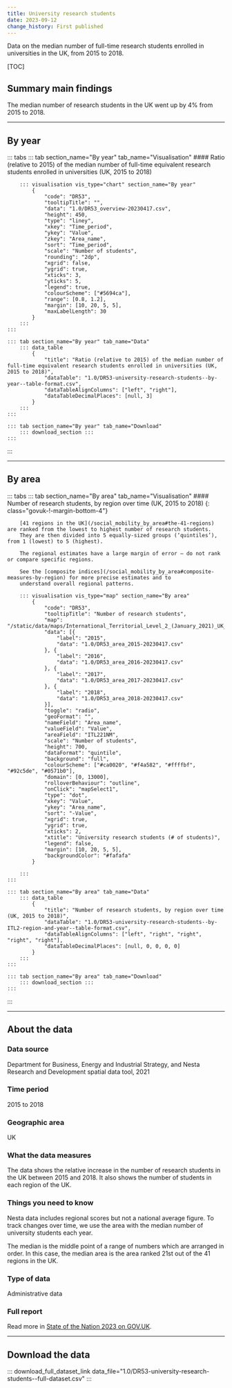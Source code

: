 ```yaml
---
title: University research students
date: 2023-09-12
change_history: First published
---
```


Data on the median number of full-time research students enrolled in universities in the UK, from 2015 to 2018.

[TOC]

## Summary main findings

The median number of research students in the UK went up by 4% from 2015 to 2018.

---

## By year

::: tabs
    ::: tab section_name="By year" tab_name="Visualisation"
        #### Ratio (relative to 2015) of the median number of full-time equivalent research students enrolled in universities (UK, 2015 to 2018)

        ::: visualisation vis_type="chart" section_name="By year"
            {
                "code": "DR53",
                "tooltipTitle": "",
                "data": "1.0/DR53_overview-20230417.csv",
                "height": 450,
                "type": "liney",
                "xkey": "Time_period",
                "ykey": "Value",
                "zkey": "Area_name",
                "sort": "Time_period",
                "scale": "Number of students",
                "rounding": "2dp",
                "xgrid": false,
                "ygrid": true,
                "xticks": 3,
                "yticks": 5,
                "legend": true,
                "colourScheme": ["#5694ca"],
                "range": [0.8, 1.2],
                "margin": [10, 20, 5, 5],
                "maxLabelLength": 30
            }
        :::
    :::

    ::: tab section_name="By year" tab_name="Data"
        ::: data_table
            {
                "title": "Ratio (relative to 2015) of the median number of full-time equivalent research students enrolled in universities (UK, 2015 to 2018)",
                "dataTable": "1.0/DR53-university-research-students--by-year--table-format.csv",
                "dataTableAlignColumns": ["left", "right"],
                "dataTableDecimalPlaces": [null, 3]
            }
        :::
    :::

    ::: tab section_name="By year" tab_name="Download"
        ::: download_section :::
    :::
:::

---

## By area

::: tabs
    ::: tab section_name="By area" tab_name="Visualisation"
        #### Number of research students, by region over time (UK, 2015 to 2018) {: class="govuk-!-margin-bottom-4"}

        [41 regions in the UK](/social_mobility_by_area#the-41-regions) are ranked from the lowest to highest number of research students.
        They are then divided into 5 equally-sized groups (‘quintiles’), from 1 (lowest) to 5 (highest).
        
        The regional estimates have a large margin of error – do not rank or compare specific regions.
        
        See the [composite indices](/social_mobility_by_area#composite-measures-by-region) for more precise estimates and to
        understand overall regional patterns.

        ::: visualisation vis_type="map" section_name="By area"
            {
                "code": "DR53",
                "tooltipTitle": "Number of research students",
                "map": "/static/data/maps/International_Territorial_Level_2_(January_2021)_UK_BUC.json",
                "data": [{
                    "label": "2015",
                    "data": "1.0/DR53_area_2015-20230417.csv"
                }, {
                    "label": "2016",
                    "data": "1.0/DR53_area_2016-20230417.csv"
                }, {
                    "label": "2017",
                    "data": "1.0/DR53_area_2017-20230417.csv"
                }, {
                    "label": "2018",
                    "data": "1.0/DR53_area_2018-20230417.csv"
                }],
                "toggle": "radio",
                "geoFormat": "",
                "nameField": "Area_name",
                "valueField": "Value",
                "areaField": "ITL221NM",
                "scale": "Number of students",
                "height": 700,
                "dataFormat": "quintile",
                "background": "full",
                "colourScheme": ["#ca0020", "#f4a582", "#ffffbf", "#92c5de", "#0571b0"],
                "domain": [0, 13000],
                "rolloverBehaviour": "outline",
                "onClick": "mapSelect1",
                "type": "dot",
                "xkey": "Value",
                "ykey": "Area_name",
                "sort": "-Value",
                "xgrid": true,
                "ygrid": true,
                "xticks": 2,
                "xtitle": "University research students (# of students)",
                "legend": false,
                "margin": [10, 20, 5, 5],
                "backgroundColor": "#fafafa"
            }
                
        :::
    :::

    ::: tab section_name="By area" tab_name="Data"
        ::: data_table
            {
                "title": "Number of research students, by region over time (UK, 2015 to 2018)",
                "dataTable": "1.0/DR53-university-research-students--by-ITL2-region-and-year--table-format.csv",
                "dataTableAlignColumns": ["left", "right", "right", "right", "right"],
                "dataTableDecimalPlaces": [null, 0, 0, 0, 0]
            }
        :::
    :::

    ::: tab section_name="By area" tab_name="Download"
        ::: download_section :::
    :::
:::

---

## About the data

### Data source
Department for Business, Energy and Industrial Strategy, and Nesta Research and Development spatial data tool, 2021

### Time period
2015 to 2018

### Geographic area
UK

### What the data measures
The data shows the relative increase in the number of research students in the UK between 2015 and 2018.
It also shows the number of students in each region of the UK.

### Things you need to know
Nesta data includes regional scores but not a national average figure.
To track changes over time, we use the area with the median number of university students each year.

The median is the middle point of a range of numbers which are arranged in order.
In this case, the median area is the area ranked 21st out of the 41 regions in the UK.

### Type of data
Administrative data

### Full report
Read more in [State of the Nation 2023 on GOV.UK](https://www.gov.uk/government/publications/state-of-the-nation-2023-people-and-places).

---

## Download the data

::: download_full_dataset_link data_file="1.0/DR53-university-research-students--full-dataset.csv" :::
